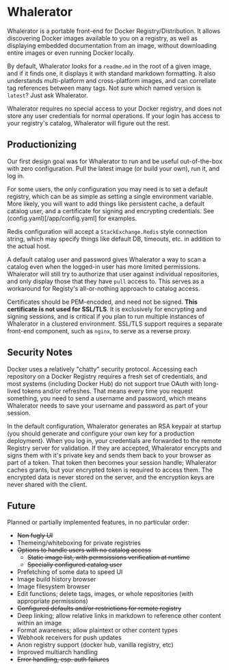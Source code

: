 # Whalerator

Whalerator is a portable front-end for Docker Registry/Distribution. It allows discovering Docker images available to you on a registry, as well as displaying embedded documentation from an image, without downloading entire images or even running Docker locally.

By default, Whalerator looks for a `readme.md` in the root of a given image, and if it finds one, it displays it with standard markdown formatting. It also understands multi-platform and cross-platform images, and can correllate tag references between many tags. Not sure which named version is `latest`? Just ask Whalerator.

Whalerator requires no special access to your Docker registry, and does not store any user credentials for normal operations. If your login has access to your registry's catalog, Whalerator will figure out the rest.

## Productionizing

Our first design goal was for Whalerator to run and be useful out-of-the-box with zero configuration. Pull the latest image (or build your own), run it, and log in. 

For some users, the only configuration you may need is to set a default registry, which can be as simple as setting a single environment variable. More likely, you will want to add things like persistent cache, a default catalog user, and a certificate for signing and encrypting credentials. See (config.yaml)[/app/config.yaml] for examples.

Redis configuration will accept a `StackExchange.Redis` style connection string, which may specify things like default DB, timeouts, etc. in addition to the actual host.

A default catalog user and password gives Whalerator a way to scan a catalog even when the logged-in user has more limited permissions. Whalerator will still try to authorize that user against individual repositories, and only display those that they have `pull` access to. This serves as a workaround for Registy's all-or-nothing approach to catalog access.

Certificates should be PEM-encoded, and need not be signed. **This certificate is not used for SSL/TLS**. It is exclusively for encrypting and signing sessions, and is critical if you plan to run multiple instances of Whalerator in a clustered environment. SSL/TLS support requires a separate front-end component, such as `nginx`, to serve as a reverse proxy.

## Security Notes

Docker uses a relatively "chatty" security protocol. Accessing each repository on a Docker Registry requires a fresh set of credentials, and most systems (including Docker Hub) do not support true OAuth with long-lived tokens and/or refreshes. That means every time you request something, you need to send a username and password, which means Whalerator needs to save your username and password as part of your session.

In the default configuration, Whalerator generates an RSA keypair at startup (you should generate and configure your own key for a production deployment). When you log in, your credentials are forwarded to the remote Registry server for validation. If they are accepted, Whalerator encrypts and signs them with it's private key and sends them back to your browser as part of a token. That token then becomes your session handle; Whalerator caches grants, but your encrypted token is required to access them. The encrypted data is never stored on the server, and the encryption keys are never shared with the client.

## Future

Planned or partially implemented features, in no particular order:

- ~~Non fugly UI~~
- Themeing/whiteboxing for private registries
- ~~Options to handle users with no catalog access~~
  - ~~Static image list, with permsissions verification at runtime~~
  - ~~Specially configured catalog user~~
- Prefetching of some data to speed UI
- Image build history browser
- Image filesystem browser
- Edit functions; delete tags, images, or whole repositories (with appropriate permissions)
- ~~Configured defaults and/or restrictions for remote registry~~
- Deep linking; allow relative links in markdown to reference other content within an image
- Format awareness; allow plaintext or other content types
- Webhook receivers for push updates
- Anon registry support (docker hub, vanilla registry, etc)
- Improved multiarch handling
- ~~Error handling, esp. auth failures~~
